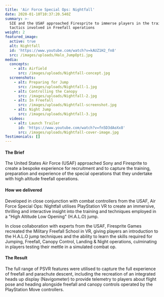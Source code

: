 ```yaml
---
title: 'Air Force Special Ops: Nightfall'
date: 2020-01-10T10:37:20.540Z
summary: >-
  SIE and the USAF approached Firesprite to immerse players in the training and
  tactics involved in Freefall operations
weight: 2
featured_image:
  active: true
  alt: Nightfall
  id: 'https://www.youtube.com/watch?v=kAUZ1H2_fn8'
  src: /images/uploads/Halo_JumpOpti.jpg
media:
  concepts:
    - alt: Airfield
      src: /images/uploads/Nightfall-concept.jpg
  screenshots:
    - alt: Preparing for Jump
      src: /images/uploads/Nightfall-1.jpg
    - alt: Controlling the Canopy
      src: /images/uploads/Nightfall-2.jpg
    - alt: In Freefall
      src: /images/uploads/Nightfall-screenshot.jpg
    - alt: Night Jump
      src: /images/uploads/Nightfall-3.jpg
  videos:
    - alt: Launch Trailer
      id: 'https://www.youtube.com/watch?v=fn5D3dAoXx8'
      src: /images/uploads/Nightfall-cover-image.jpg
Testimonials: []
---
```

#### The Brief

The United States Air Force (USAF) approached Sony and Firesprite to create a bespoke experience for recruitment and to capture the training, preparation and experience of the special operations that they undertake with high altitude freefall operations.

#### How we delivered

Developed in close conjunction with combat controllers from the USAF, Air Force Special Ops: Nightfall utilises PlayStation VR to create an immersive, thrilling and interactive insight into the training and techniques employed in a "High Altitude Low Opening" (H.A.L.O) jump.

In close collaboration with experts from the USAF, Firesprite Games recreated the Military Freefall School in VR, giving players an introduction to the H.A.L.O jump techniques and the ability to learn the skills required for Jumping, Freefall, Canopy Control, Landing & Night operations, culminating in players testing their mettle in a simulated combat op.

#### The Result

The full range of PSVR features were utilised to capture the full experience of freefall and parachute descent,  including the recreation of an integrated heads up display (Navigometer) to provide telemetry to players about flight pose and heading alongside freefall and canopy controls operated by the PlayStation Move controllers.
